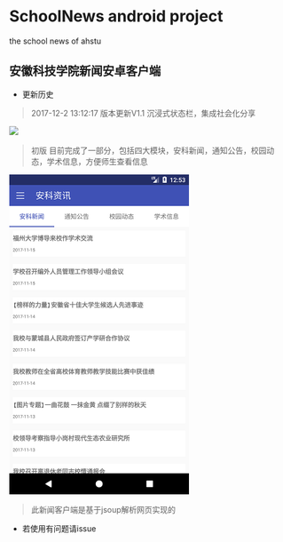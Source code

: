 # SchoolNews android project
the school news of ahstu

安徽科技学院新闻安卓客户端
---

* 更新历史

> 2017-12-2 13:12:17
版本更新V1.1
沉浸式状态栏，集成社会化分享

![](https://cdn.fayne.cn/schoolnews-v1.1.gif)


> 初版
> 目前完成了一部分，包括四大模块，安科新闻，通知公告，校园动态，学术信息，方便师生查看信息

![](./resource/Screenshot_1510764824.png)

> 此新闻客户端是基于jsoup解析网页实现的

- 若使用有问题请issue